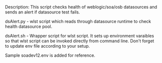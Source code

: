 Description: This script checks health of weblogic/soa/osb datasources and sends an alert if datasource test fails.

dsAlert.py - wlst script which reads through datasource runtime to check health datasource pool.

dsAlert.sh - Wrapper script for wlst script. It sets up environment varaibles so that wlst script can be invoked directly from command line. Don't forget to update env file according to your setup.

Sample soadev12.env is added for reference.